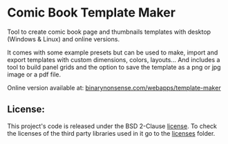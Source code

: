 # Comic Book Template Maker

Tool to create comic book page and thumbnails templates with desktop (Windows & Linux) and online versions.

It comes with some example presets but can be used to make, import and export templates with custom dimensions, colors, layouts... And includes a tool to build panel grids and the option to save the template as a png or jpg image or a pdf file.

Online version available at: [binarynonsense.com/webapps/template-maker](http://www.binarynonsense.com/webapps/template-maker/)

## License:

This project's code is released under the BSD 2-Clause [license](./LICENSE). To check the licenses of the third party libraries used in it go to the [licenses](./licenses/) folder.
